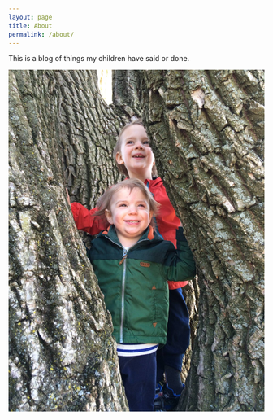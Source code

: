```yaml
---
layout: page
title: About
permalink: /about/
---
```


This is a blog of things my children have said or done.

![Brothers in a tree](/img/brothers.jpg "Brothers in a tree")

